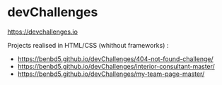 # devChallenges

https://devchallenges.io

Projects realised in HTML/CSS (whithout frameworks) :
-  https://benbd5.github.io/devChallenges/404-not-found-challenge/
-  https://benbd5.github.io/devChallenges/interior-consultant-master/
-  https://benbd5.github.io/devChallenges/my-team-page-master/
